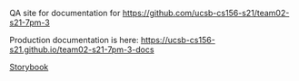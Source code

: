 ---
---

QA site for documentation for <https://github.com/ucsb-cs156-s21/team02-s21-7pm-3>

Production documentation is here: <https://ucsb-cs156-s21.github.io/team02-s21-7pm-3-docs>

[Storybook](storybook)
